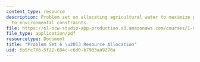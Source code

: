 ```yaml
---
content_type: resource
description: Problem set on allocating agricultural water to maximize profits, subject
  to environmental constraints.
file: https://ol-ocw-studio-app-production.s3.amazonaws.com/courses/1-020-ecology-ii-engineering-for-sustainability-spring-2008/6b5fc7f65f22684cc6d0b7903aa9276a_assn6.pdf
file_type: application/pdf
resourcetype: Document
title: "Problem Set 6 \u2013 Resource Allocation"
uid: 6b5fc7f6-5f22-684c-c6d0-b7903aa9276a
---
```


